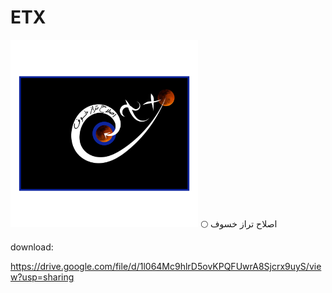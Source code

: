 # ETX
<img src="etx_logo.png" style="width:300px;height:300px">
🌕 اصلاح تراز خسوف



download:

https://drive.google.com/file/d/1l064Mc9hlrD5ovKPQFUwrA8Sjcrx9uyS/view?usp=sharing
